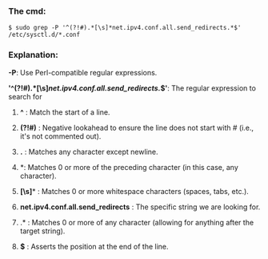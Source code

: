 ### The cmd:
    $ sudo grep -P '^(?!#).*[\s]*net.ipv4.conf.all.send_redirects.*$' /etc/sysctl.d/*.conf

### Explanation:
**-P**: Use Perl-compatible regular expressions.

**'^(?!#).*[\s]*net.ipv4.conf.all.send_redirects.*$'**: The regular expression to search for

1. **^** : Match the start of a line.

2. **(?!#)** : Negative lookahead to ensure the line does not start with # (i.e., it's not commented out).

3. **.** : Matches any character except newline.

4. *: Matches 0 or more of the preceding character (in this case, any character).

5. **[\s]*** : Matches 0 or more whitespace characters (spaces, tabs, etc.).

6. **net.ipv4.conf.all.send_redirects** : The specific string we are looking for.

7. .* : Matches 0 or more of any character (allowing for anything after the target string).

8. **$** : Asserts the position at the end of the line.
